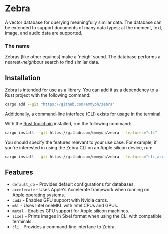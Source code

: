 # Zebra

A vector database for querying meaningfully similar data.
The database can be extended to support documents of many data types; at the moment, text, image, and audio data are supported.

### The name

Zebras (like other equines) make a 'neigh' sound. The database performs a nearest-*neigh*bour search to find similar data.

## Installation
Zebra is intended for use as a library. You can add it as a dependency to a Rust project with the following command:
```bash
cargo add --git "https://github.com/emmyoh/zebra"
```

Additionally, a command-line interface (CLI) exists for usage in the terminal.

With the [Rust toolchain](https://rustup.rs/) installed, run the following command:
```bash
cargo install --git https://github.com/emmyoh/zebra --features="cli"
```

You should specify the features relevant to your use case. For example, if you're interested in using the Zebra CLI on an Apple silicon device, run:
```bash
cargo install --git https://github.com/emmyoh/zebra --features="cli,accelerate,metal"
```

## Features
* `default_db` - Provides default configurations for databases.
* `accelerate` - Uses Apple's Accelerate framework when running on Apple operating systems.
* `cuda` - Enables GPU support with Nvidia cards.
* `mkl` - Uses Intel oneMKL with Intel CPUs and GPUs.
* `metal` - Enables GPU support for Apple silicon machines.
* `sixel` - Prints images in Sixel format when using the CLI with compatible terminals.
* `cli` - Provides a command-line interface to Zebra.